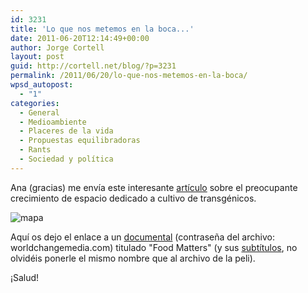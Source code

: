 ```yaml
---
id: 3231
title: 'Lo que nos metemos en la boca...'
date: 2011-06-20T12:14:49+00:00
author: Jorge Cortell
layout: post
guid: http://cortell.net/blog/?p=3231
permalink: /2011/06/20/lo-que-nos-metemos-en-la-boca/
wpsd_autopost:
  - "1"
categories:
  - General
  - Medioambiente
  - Placeres de la vida
  - Propuestas equilibradoras
  - Rants
  - Sociedad y polí­tica
---
```

Ana (gracias) me envía este interesante [artículo](http://www.gastronomiaycia.com/2011/06/08/mil-millones-de-hectareas-destinadas-a-los-alimentos-transgenicos/) sobre el preocupante crecimiento de espacio dedicado a cultivo de transgénicos.
  
<img class="aligncenter" src="http://www.gastronomiaycia.com/wp-content/uploads/2011/06/cultivos_transgenicos_2010.jpg" alt="mapa" />
  
Aquí os dejo el enlace a un [documental](http://www.megaupload.com/?d=44TE2VKX) (contraseña del archivo: worldchangemedia.com) titulado "Food Matters" (y sus [subtítulos](http://www.4shared.com/document/lPfA5BW2/foodmatters3a.html), no olvidéis ponerle el mismo nombre que al archivo de la peli).
  
¡Salud!